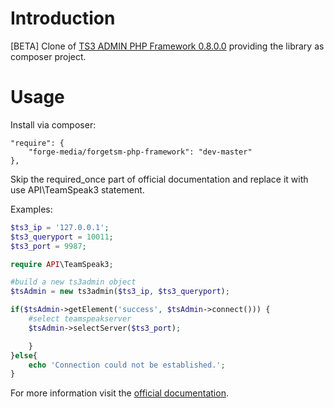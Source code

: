 Introduction
============
[BETA]
Clone of [TS3 ADMIN PHP Framework 0.8.0.0](http://ts3admin.info/index.php) providing the library as composer project.


Usage
=====

Install via composer:

    "require": {
        "forge-media/forgetsm-php-framework": "dev-master"
    },

Skip the required_once part of official documentation and replace it with use API\TeamSpeak3 statement.

Examples:

```php
$ts3_ip = '127.0.0.1';
$ts3_queryport = 10011;
$ts3_port = 9987;

require API\TeamSpeak3;

#build a new ts3admin object
$tsAdmin = new ts3admin($ts3_ip, $ts3_queryport);

if($tsAdmin->getElement('success', $tsAdmin->connect())) {
	#select teamspeakserver
	$tsAdmin->selectServer($ts3_port);

	}
}else{
	echo 'Connection could not be established.';
}

```

For more information visit the [official documentation](http://ts3admin.info/manual/classts3admin.html).
